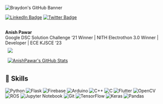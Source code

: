 ![Braydon's GitHub Banner](./assets/g1.gif)


[![LinkedIn Badge](https://img.shields.io/badge/LinkedIn-Profile-informational?style=flat&logo=linkedin&logoColor=white&color=0D76A8)](https://www.linkedin.com/in/anish-pawar-5300a9192/)
[![Twitter Badge](https://img.shields.io/badge/Twitter-Profile-informational?style=flat&logo=twitter&logoColor=white&color=1CA2F1)](https://twitter.com/AnishPawar11)

<br>
<strong>Anish Pawar</strong>
<br>
Google DSC Solution Challenge ‘21 Winner | NITH Electrothon 3.0 Winner | Developer | ECE KJSCE ‘23
<br>

<a href="https://github.com/AnishPawar">
  <img align="center" style="margin:0.5rem" src="https://github-readme-stats.vercel.app/api/top-langs/?username=AnishPawar&hide=html,css&title_color=ffffff&text_color=c9cacc&icon_color=4AB197&bg_color=1A2B34" />
</a>
<br>
<a href="https://github.com/AnishPawar">
  <img align="center" style="margin:0.5rem" src="https://github-readme-stats.vercel.app/api?username=AnishPawar&show_icons=true&line_height=27&count_private=true&title_color=ffffff&text_color=c9cacc&icon_color=4AB097&bg_color=1A2B34" alt="AnishPawar's GitHub Stats" />
</a>



## 💼 Skills


![Python](https://img.shields.io/badge/python-3670A0?style=for-the-badge&logo=python&logoColor=ffdd54)
![Flask](https://img.shields.io/badge/Flask-%2302569B.svg?style=for-the-badge&logo=Flask&logoColor=white)
![Firebase](https://img.shields.io/badge/Firebase-%2302569B.svg?style=for-the-badge&logo=Firebase&logoColor=orange)
![Arduino](https://img.shields.io/badge/Arduino-%2302569B.svg?style=for-the-badge&logo=Arduino&logoColor=white)
![C++](https://img.shields.io/badge/c++-%2300599C.svg?style=for-the-badge&logo=c%2B%2B&logoColor=white)
![C](https://img.shields.io/badge/c-%2300599C.svg?style=for-the-badge&logo=c&logoColor=white)
![Flutter](https://img.shields.io/badge/Flutter-%2302569B.svg?style=for-the-badge&logo=Flutter&logoColor=white)
![OpenCV](https://img.shields.io/badge/opencv-%23white.svg?style=for-the-badge&logo=opencv&logoColor=white)
![ROS](https://img.shields.io/badge/ros-%230A0FF9.svg?style=for-the-badge&logo=ros&logoColor=white)
![Jupyter Notebook](https://img.shields.io/badge/jupyter-%23FA0F00.svg?style=for-the-badge&logo=jupyter&logoColor=white)
![Git](https://img.shields.io/badge/git-%23F05033.svg?style=for-the-badge&logo=git&logoColor=white) 
![TensorFlow](https://img.shields.io/badge/TensorFlow-%23FF6F00.svg?style=for-the-badge&logo=TensorFlow&logoColor=white)
![Keras](https://img.shields.io/badge/Keras-%23D00000.svg?style=for-the-badge&logo=Keras&logoColor=white)
![Pandas](https://img.shields.io/badge/pandas-%23150458.svg?style=for-the-badge&logo=pandas&logoColor=white)